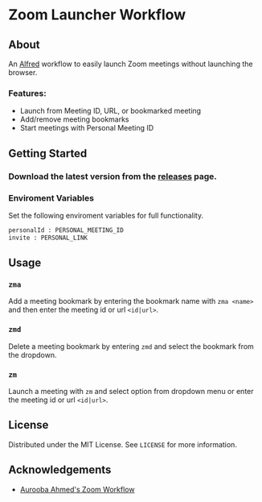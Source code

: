 # Zoom Launcher Workflow

<!-- ABOUT THE PROJECT -->
## About

An [Alfred](https://www.alfredapp.com/) workflow to easily launch Zoom meetings without launching the browser. 

### Features:
* Launch from Meeting ID, URL, or bookmarked meeting
* Add/remove meeting bookmarks
* Start meetings with Personal Meeting ID

<!-- GETTING STARTED -->
## Getting Started

### Download the latest version from the [releases](https://github.com/ArianOmidi/alfred-zoom-launcher/releases) page.

### Enviroment Variables

Set the following enviroment variables for full functionality.

```sh
personalId : PERSONAL_MEETING_ID
invite : PERSONAL_LINK
```

<!-- USAGE EXAMPLES -->
## Usage

### `zma`
Add a meeting bookmark by entering the bookmark name with `zma <name>` and then enter the meeting id or url `<id|url>`.
  
### `zmd`
Delete a meeting bookmark by entering `zmd` and select the bookmark from the dropdown.

### `zm`
Launch a meeting with `zm` and select option from dropdown menu or enter the meeting id or url `<id|url>`.

<!-- LICENSE -->
## License

Distributed under the MIT License. See `LICENSE` for more information.

<!-- ACKNOWLEDGEMENTS -->
## Acknowledgements
* [Aurooba Ahmed's Zoom Workflow](https://github.com/aurooba/alfred-workflow-zoom-meetings)
